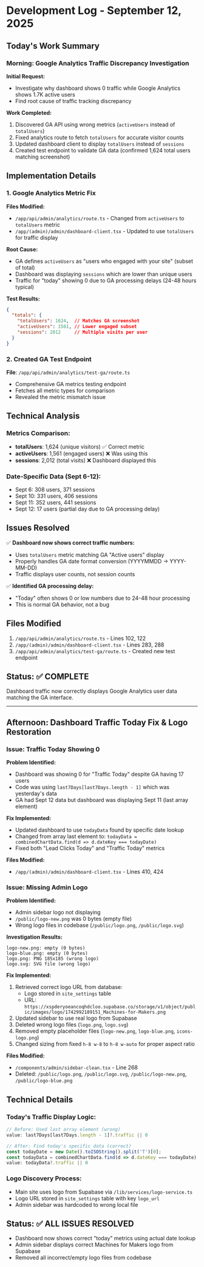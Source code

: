 # Development Log - September 12, 2025

## Today's Work Summary

### Morning: Google Analytics Traffic Discrepancy Investigation

**Initial Request:**
- Investigate why dashboard shows 0 traffic while Google Analytics shows 1.7K active users
- Find root cause of traffic tracking discrepancy

**Work Completed:**
1. Discovered GA API using wrong metrics (`activeUsers` instead of `totalUsers`)
2. Fixed analytics route to fetch `totalUsers` for accurate visitor counts
3. Updated dashboard client to display `totalUsers` instead of `sessions`
4. Created test endpoint to validate GA data (confirmed 1,624 total users matching screenshot)

## Implementation Details

### 1. Google Analytics Metric Fix
**Files Modified:**
- `/app/api/admin/analytics/route.ts` - Changed from `activeUsers` to `totalUsers` metric
- `/app/(admin)/admin/dashboard-client.tsx` - Updated to use `totalUsers` for traffic display

**Root Cause:**
- GA defines `activeUsers` as "users who engaged with your site" (subset of total)
- Dashboard was displaying `sessions` which are lower than unique users
- Traffic for "today" showing 0 due to GA processing delays (24-48 hours typical)

**Test Results:**
```json
{
  "totals": {
    "totalUsers": 1624,  // Matches GA screenshot
    "activeUsers": 1561, // Lower engaged subset
    "sessions": 2012     // Multiple visits per user
  }
}
```

### 2. Created GA Test Endpoint
**File**: `/app/api/admin/analytics/test-ga/route.ts`
- Comprehensive GA metrics testing endpoint
- Fetches all metric types for comparison
- Revealed the metric mismatch issue

## Technical Analysis

### Metrics Comparison:
- **totalUsers**: 1,624 (unique visitors) ✅ Correct metric
- **activeUsers**: 1,561 (engaged users) ❌ Was using this
- **sessions**: 2,012 (total visits) ❌ Dashboard displayed this

### Date-Specific Data (Sept 6-12):
- Sept 6: 308 users, 371 sessions
- Sept 10: 331 users, 406 sessions  
- Sept 11: 352 users, 441 sessions
- Sept 12: 17 users (partial day due to GA processing delay)

## Issues Resolved

✅ **Dashboard now shows correct traffic numbers:**
- Uses `totalUsers` metric matching GA "Active users" display
- Properly handles GA date format conversion (YYYYMMDD → YYYY-MM-DD)
- Traffic displays user counts, not session counts

✅ **Identified GA processing delay:**
- "Today" often shows 0 or low numbers due to 24-48 hour processing
- This is normal GA behavior, not a bug

## Files Modified

1. `/app/api/admin/analytics/route.ts` - Lines 102, 122
2. `/app/(admin)/admin/dashboard-client.tsx` - Lines 283, 288
3. `/app/api/admin/analytics/test-ga/route.ts` - Created new test endpoint

## Status: ✅ COMPLETE

Dashboard traffic now correctly displays Google Analytics user data matching the GA interface.

---

## Afternoon: Dashboard Traffic Today Fix & Logo Restoration

### Issue: Traffic Today Showing 0
**Problem Identified:**
- Dashboard was showing 0 for "Traffic Today" despite GA having 17 users
- Code was using `last7Days[last7Days.length - 1]` which was yesterday's data
- GA had Sept 12 data but dashboard was displaying Sept 11 (last array element)

**Fix Implemented:**
- Updated dashboard to use `todayData` found by specific date lookup
- Changed from array last element to: `todayData = combinedChartData.find(d => d.dateKey === todayDate)`
- Fixed both "Lead Clicks Today" and "Traffic Today" metrics

**Files Modified:**
- `/app/(admin)/admin/dashboard-client.tsx` - Lines 410, 424

### Issue: Missing Admin Logo
**Problem Identified:**
- Admin sidebar logo not displaying
- `/public/logo-new.png` was 0 bytes (empty file)
- Wrong logo files in codebase (`/public/logo.png`, `/public/logo.svg`)

**Investigation Results:**
```
logo-new.png: empty (0 bytes)
logo-blue.png: empty (0 bytes)  
logo.png: PNG 185x185 (wrong logo)
logo.svg: SVG file (wrong logo)
```

**Fix Implemented:**
1. Retrieved correct logo URL from database:
   - Logo stored in `site_settings` table
   - URL: `https://xspderyoeancoqhdcloo.supabase.co/storage/v1/object/public/images/logo/1742992189151_Machines-for-Makers.png`
2. Updated sidebar to use real logo from Supabase
3. Deleted wrong logo files (`logo.png`, `logo.svg`)
4. Removed empty placeholder files (`logo-new.png`, `logo-blue.png`, `icons-logo.png`)
5. Changed sizing from fixed `h-8 w-8` to `h-8 w-auto` for proper aspect ratio

**Files Modified:**
- `/components/admin/sidebar-clean.tsx` - Line 268
- Deleted: `/public/logo.png`, `/public/logo.svg`, `/public/logo-new.png`, `/public/logo-blue.png`

## Technical Details

### Today's Traffic Display Logic:
```javascript
// Before: Used last array element (wrong)
value: last7Days[last7Days.length - 1]?.traffic || 0

// After: Find today's specific data (correct)
const todayDate = new Date().toISOString().split('T')[0];
const todayData = combinedChartData.find(d => d.dateKey === todayDate);
value: todayData?.traffic || 0
```

### Logo Discovery Process:
- Main site uses logo from Supabase via `/lib/services/logo-service.ts`
- Logo URL stored in `site_settings` table with key `logo_url`
- Admin sidebar was hardcoded to wrong local file

## Status: ✅ ALL ISSUES RESOLVED

- Dashboard now shows correct "today" metrics using actual date lookup
- Admin sidebar displays correct Machines for Makers logo from Supabase
- Removed all incorrect/empty logo files from codebase